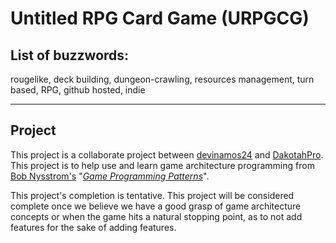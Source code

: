 # Untitled RPG Card Game (URPGCG)
## List of buzzwords:
rougelike, deck building, dungeon-crawling, resources management, turn based, RPG, github hosted, indie

---
## Project
This project is a collaborate project between [devinamos24](https://github.com/devinamos24) and [DakotahPro](https://github.com/DakotahPro). This project is to help use and learn game architecture programming from [Bob Nysstrom's](https://github.com/munificent) "[*Game Programming Patterns*](https://gameprogrammingpatterns.com/contents.html)".

This project's completion is tentative. This project will be considered complete once we believe we have a good grasp of game architecture concepts or when the game hits a natural stopping point, as to not add features for the sake of adding features.